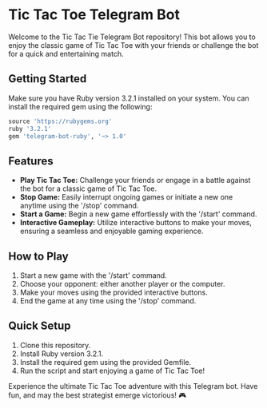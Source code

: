 # Tic Tac Toe Telegram Bot

Welcome to the Tic Tac Tie Telegram Bot repository! This bot allows you to enjoy the classic game of Tic Tac Toe with your friends or challenge the bot for a quick and entertaining match.

## Getting Started

Make sure you have Ruby version 3.2.1 installed on your system. You can install the required gem using the following:

```ruby
source 'https://rubygems.org'
ruby '3.2.1'
gem 'telegram-bot-ruby', '~> 1.0'
```

## Features

- **Play Tic Tac Toe:** Challenge your friends or engage in a battle against the bot for a classic game of Tic Tac Toe.
- **Stop Game:** Easily interrupt ongoing games or initiate a new one anytime using the '/stop' command.
- **Start a Game:** Begin a new game effortlessly with the '/start' command.
- **Interactive Gameplay:** Utilize interactive buttons to make your moves, ensuring a seamless and enjoyable gaming experience.

## How to Play

1. Start a new game with the '/start' command.
2. Choose your opponent: either another player or the computer.
3. Make your moves using the provided interactive buttons.
4. End the game at any time using the '/stop' command.

## Quick Setup

1. Clone this repository.
2. Install Ruby version 3.2.1.
3. Install the required gem using the provided Gemfile.
4. Run the script and start enjoying a game of Tic Tac Toe!

Experience the ultimate Tic Tac Toe adventure with this Telegram bot. Have fun, and may the best strategist emerge victorious! 🎮

